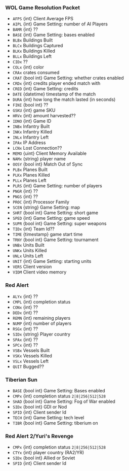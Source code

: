 ### WOL Game Resolution Packet
* `AFPS` {int} Client Average FPS
* `AIPL` {int} Game Setting: number of AI Players
* `BAMR` {int} ??
* `BASE` {int} Game Setting: bases enabled
* `BLBx` Buildings Built
* `BLCx` Buildings Captured
* `BLKx` Buildings Killed
* `BLLx` Buildings Left
* `CIDx` ??
* `COLx` {int} color
* `CRAx` crates consumed
* `CRAT` {bool int} Game Setting: whether crates enabled
* `CRDx` {int} credits player ended match with
* `CRED` {int} Game Setting: credits
* `DATE` {datetime} timestamp of the match
* `DURA` {int} how long the match lasted (in seconds)
* `FINI` {bool int} ??
* `GSKU` {int} game SKU
* `HRVx` {int} amount harvested??
* `IDNO` {int} Game ID
* `INBx` Infantry Built
* `INKx` Infantry Killed
* `INLx` Infantry Left
* `IPAx` IP Address
* `LCNx` Lost Connection??
* `MEMO` {uint} Client Memory Available
* `NAMx` {string} player name
* `OOSY` {bool int} Match Out of Sync
* `PLBx` Planes Built
* `PLKx` Planes Killed
* `PLLx` Planes Left
* `PLRS` {int} Game Setting: number of players
* `PNGR` {int} ??
* `PNGS` {int} ??
* `PROC` {int} Processor Family
* `SCEN` {string} Game Setting: map
* `SHRT` {bool int} Game Setting: short game
* `SPED` {int} Game Setting: game speed
* `SUPR` {bool int} Game Setting: super weapons
* `TIDx` {int} Team Id??
* `TIME` {timestamp} game start time
* `TRNY` {bool int} Game Setting: tournament
* `UNBx` Units Built
* `UNKx` Units Killed
* `UNLx` Units Left
* `UNIT` {int} Game Setting: starting units
* `VERS` Client version
* `VIDM` Client video memory

### Red Alert
* `ALYx` {int} ??
* `CMPL` {int} completion status
* `CONx` {int} ??
* `DEDx` {int} ??
* `REMN` {int} remaining players
* `NUMP` {int} number of players
* `RSGx` {int} ??
* `SIDx` {string} Player country
* `SPAx` {int} ??
* `SPCx` {int} ??
* `VSBx` Vessels Built
* `VSKx` Vessels Killed
* `VSLx` Vessels Left
* `QUIT` Bugged??

### Tiberian Sun
* `BASE` {bool int} Game Setting: Bases enabled
* `CMPx` {int} completion status `2|8|256|512|528`
* `SHAD` {bool int} Game Setting: Fog of War enabled
* `SIDx` {bool int} GDI or Nod
* `SPID` {int} Client sender Id
* `TECH` {int} Game Setting: tech level
* `TIBR` {bool int} Game Setting: tiberium on

### Red Alert 2/Yuri's Revenge
* `CMPx` {int} completion status `2|8|256|512|528`
* `CTYx` {int} player country (RA2/YR)
* `SIDx` {bool int} Allied or Soviet
* `SPID` {int} Client sender Id
